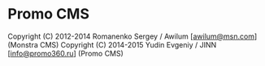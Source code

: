 # Promo CMS



Copyright (C) 2012-2014 Romanenko Sergey / Awilum [awilum@msn.com] (Monstra CMS)
Copyright (C) 2014-2015 Yudin Evgeniy / JINN [info@promo360.ru] (Promo CMS)
